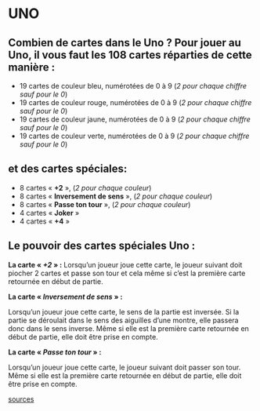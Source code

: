 # UNO
##  Combien de cartes dans le Uno ? Pour jouer au Uno, il vous faut les 108 cartes réparties de cette manière :

  * 19 cartes de couleur bleu, numérotées de 0 à 9 (*2 pour chaque chiffre sauf pour le 0*)
  *  19 cartes de couleur rouge, numérotées de 0 à 9 (*2 pour chaque chiffre sauf pour le 0*)
  *  19 cartes de couleur jaune, numérotées de 0 à 9 (*2 pour chaque chiffre sauf pour le 0*)
  *  19 cartes de couleur verte, numérotées de 0 à 9 (*2 pour chaque chiffre sauf pour le 0*)

##  et des cartes spéciales:

   * 8 cartes « __+2__ », (*2 pour chaque couleur*)
   * 8 cartes « __Inversement de sens__ », (*2 pour chaque couleur*)
   * 8 cartes « __Passe ton tour__ », (*2 pour chaque couleur*)
   * 4 cartes « __Joker__ »
   * 4 cartes « __+4__ »

##  Le pouvoir des cartes spéciales Uno :

__La carte « *+2* » :__
Lorsqu’un joueur joue cette carte, le joueur suivant doit piocher 2 cartes et passe son tour et cela même si c’est la première carte retournée en début de partie.

__La carte « *Inversement de sens* » :__

  Lorsqu’un joueur joue cette carte, le sens de la partie est inversée. Si la partie se déroulait dans le sens des aiguilles d’une montre, elle passera donc dans le sens inverse. Même si elle est la première carte retournée en début de partie, elle doit être prise en compte.

__La carte « *Passe ton tour* » :__

  Lorsqu’un joueur joue cette carte, le joueur suivant doit passer son tour. Même si elle est la première carte retournée en début de partie, elle doit être prise en compte.

[sources](https://www.regles-de-jeux.com/regle-du-uno/)
